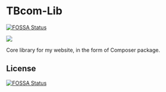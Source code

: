 # TBcom-Lib
[![FOSSA Status](https://app.fossa.io/api/projects/git%2Bgithub.com%2FBabkock%2FTBcom-Lib.svg?type=shield)](https://app.fossa.io/projects/git%2Bgithub.com%2FBabkock%2FTBcom-Lib?ref=badge_shield)


![](https://tokei.rs/b1/github/Babkock/TBcom-Lib)

Core library for my website, in the form of Composer package.



## License
[![FOSSA Status](https://app.fossa.io/api/projects/git%2Bgithub.com%2FBabkock%2FTBcom-Lib.svg?type=large)](https://app.fossa.io/projects/git%2Bgithub.com%2FBabkock%2FTBcom-Lib?ref=badge_large)